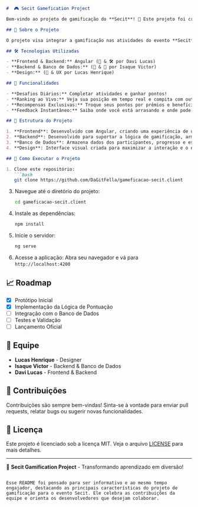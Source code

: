 ```markdown
#  🎮 Secit Gamefication Project

Bem-vindo ao projeto de gamificação do **Secit**! 🚀 Este projeto foi criado para transformar o evento **Secit** em uma experiência interativa e envolvente, onde participantes podem se divertir, competir e aprender ao mesmo tempo. 

## 📜 Sobre o Projeto

O projeto visa integrar a gamificação nas atividades do evento **Secit**, criando desafios, metas e recompensas que incentivam a participação ativa e o aprendizado contínuo dos participantes. Usando a tecnologia **Angular** para criar uma interface fluida e intuitiva, este projeto é a fusão perfeita de design, desenvolvimento e inovação.

## 🛠️ Tecnologias Utilizadas

- **Frontend & Backend:** Angular (🎨 & 🛠️ por Davi Lucas)
- **Backend & Banco de Dados:** (💾 & 🔧 por Isaque Victor)
- **Design:** (🎨 & UX por Lucas Henrique)

## 🌟 Funcionalidades

- **Desafios Diários:** Completar atividades e ganhar pontos!
- **Ranking ao Vivo:** Veja sua posição em tempo real e compita com outros participantes.
- **Recompensas Exclusivas:** Troque seus pontos por prêmios e benefícios.
- **Feedback Instantâneo:** Saiba onde você está arrasando e onde pode melhorar.

## 🧩 Estrutura do Projeto

1. **Frontend**: Desenvolvido com Angular, criando uma experiência de usuário dinâmica e responsiva.
2. **Backend**: Desenvolvido para suportar a lógica de gamificação, armazenamento de dados e autenticação.
3. **Banco de Dados**: Armazena dados dos participantes, progresso e estatísticas em tempo real.
4. **Design**: Interface visual criada para maximizar a interação e o engajamento.

## 🚀 Como Executar o Projeto

1. Clone este repositório:
   ```bash
   git clone https://github.com/DaGitFella/gameficacao-secit.client
   ```
3. Navegue até o diretório do projeto:
   ```bash
   cd gameficacao-secit.client
   ```
4. Instale as dependências:
   ```bash
   npm install
   ```
5. Inicie o servidor:
   ```bash
   ng serve
   ```
6. Acesse a aplicação:
   Abra seu navegador e vá para `http://localhost:4200`

## 📈 Roadmap

- [x] Protótipo Inicial
- [x] Implementação da Lógica de Pontuação
- [ ] Integração com o Banco de Dados
- [ ] Testes e Validação
- [ ] Lançamento Oficial

## 👥 Equipe

- **Lucas Henrique** - Designer
- **Isaque Victor** - Backend & Banco de Dados
- **Davi Lucas** - Frontend & Backend

## 🤝 Contribuições

Contribuições são sempre bem-vindas! Sinta-se à vontade para enviar pull requests, relatar bugs ou sugerir novas funcionalidades.

## 📄 Licença

Este projeto é licenciado sob a licença MIT. Veja o arquivo [LICENSE](LICENSE) para mais detalhes.

---

🎉 **Secit Gamification Project** - Transformando aprendizado em diversão!
```

Esse README foi pensado para ser informativo e ao mesmo tempo engajador, destacando as principais características do projeto de gamificação para o evento Secit. Ele celebra as contribuições da equipe e orienta os desenvolvedores que desejam colaborar.
